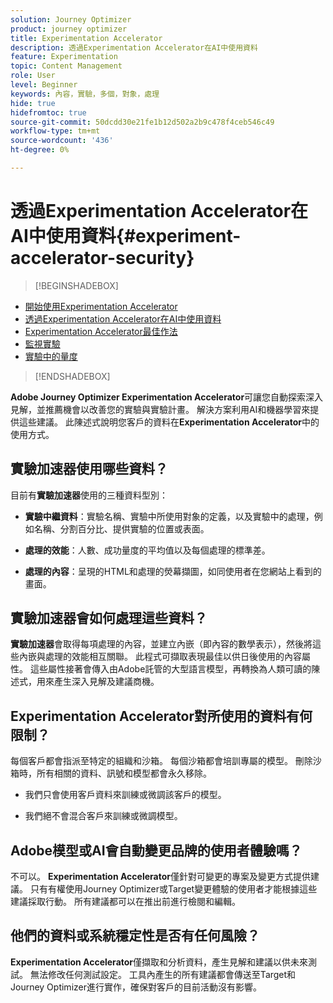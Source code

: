 ```yaml
---
solution: Journey Optimizer
product: journey optimizer
title: Experimentation Accelerator
description: 透過Experimentation Accelerator在AI中使用資料
feature: Experimentation
topic: Content Management
role: User
level: Beginner
keywords: 內容，實驗，多個，對象，處理
hide: true
hidefromtoc: true
source-git-commit: 50dcdd30e21fe1b12d502a2b9c478f4ceb546c49
workflow-type: tm+mt
source-wordcount: '436'
ht-degree: 0%

---
```


# 透過Experimentation Accelerator在AI中使用資料{#experiment-accelerator-security}

>[!BEGINSHADEBOX]

* [開始使用Experimentation Accelerator](experiment-accelerator.md)
* [透過Experimentation Accelerator在AI中使用資料](experiment-accelerator-security.md)
* [Experimentation Accelerator最佳作法](experiment-accelerator-best-practices.md)
* [監視實驗](experiment-accelerator-monitor.md)
* [實驗中的量度](experiment-accelerator-metrics.md)

>[!ENDSHADEBOX]

**Adobe Journey Optimizer Experimentation Accelerator**&#x200B;可讓您自動探索深入見解，並推薦機會以改善您的實驗與實驗計畫。 解決方案利用AI和機器學習來提供這些建議。 此陳述式說明您客戶的資料在&#x200B;**Experimentation Accelerator**&#x200B;中的使用方式。

## 實驗加速器使用哪些資料？

目前有&#x200B;**實驗加速器**&#x200B;使用的三種資料型別：

* **實驗中繼資料**：實驗名稱、實驗中所使用對象的定義，以及實驗中的處理，例如名稱、分割百分比、提供實驗的位置或表面。

* **處理的效能**：人數、成功量度的平均值以及每個處理的標準差。

* **處理的內容**：呈現的HTML和處理的熒幕擷圖，如同使用者在您網站上看到的畫面。

## 實驗加速器會如何處理這些資料？

**實驗加速器**&#x200B;會取得每項處理的內容，並建立內嵌（即內容的數學表示），然後將這些內嵌與處理的效能相互關聯。 此程式可擷取表現最佳以供日後使用的內容屬性。 這些屬性接著會傳入由Adobe託管的大型語言模型，再轉換為人類可讀的陳述式，用來產生深入見解及建議商機。

## Experimentation Accelerator對所使用的資料有何限制？

每個客戶都會指派至特定的組織和沙箱。 每個沙箱都會培訓專屬的模型。 刪除沙箱時，所有相關的資料、訊號和模型都會永久移除。

* 我們只會使用客戶資料來訓練或微調該客戶的模型。

* 我們絕不會混合客戶來訓練或微調模型。

## Adobe模型或AI會自動變更品牌的使用者體驗嗎？

不可以。 **Experimentation Accelerator**&#x200B;僅針對可變更的專案及變更方式提供建議。 只有有權使用Journey Optimizer或Target變更體驗的使用者才能根據這些建議採取行動。 所有建議都可以在推出前進行檢閱和編輯。

## 他們的資料或系統穩定性是否有任何風險？

**Experimentation Accelerator**&#x200B;僅擷取和分析資料，產生見解和建議以供未來測試。 無法修改任何測試設定。 工具內產生的所有建議都會傳送至Target和Journey Optimizer進行實作，確保對客戶的目前活動沒有影響。
